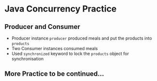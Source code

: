 # Java Concurrency Practice

## Producer and Consumer
- Producer instance `producer` produced meals and put the products into `products`
- Two Consumer instances consumed meals
- Used `synchronized` keyword to lock the `products` object for synchronisation

## More Practice to be continued...